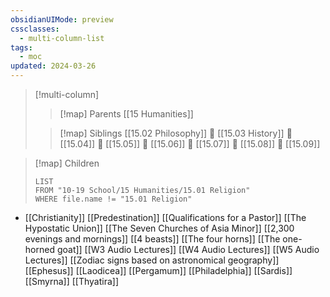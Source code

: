 ```yaml
---
obsidianUIMode: preview
cssclasses:
  - multi-column-list
tags:
  - moc
updated: 2024-03-26
---
```

> [!multi-column]
> 
> > [!map] Parents
> > [[15 Humanities]]
> 
> > [!map] Siblings
> > [[15.02 Philosophy]] 💠 [[15.03 History]] 💠 [[15.04]] 💠 [[15.05]] 💠 [[15.06]] 💠 [[15.07]] 💠 [[15.08]] 💠 [[15.09]]

> [!map] Children
> ```dataview
> LIST
> FROM "10-19 School/15 Humanities/15.01 Religion"
> WHERE file.name != "15.01 Religion"
> ```

  - [[Christianity]]
[[Predestination]]
[[Qualifications for a Pastor]]
[[The Hypostatic Union]]
[[The Seven Churches of Asia Minor]]
[[2,300 evenings and mornings]]
[[4 beasts]]
[[The four horns]]
[[The one-horned goat]]
[[W3 Audio Lectures]]
[[W4 Audio Lectures]]
[[W5 Audio Lectures]]
[[Zodiac signs based on astronomical geography]]
[[Ephesus]]
[[Laodicea]]
[[Pergamum]]
[[Philadelphia]]
[[Sardis]]
[[Smyrna]]
[[Thyatira]]